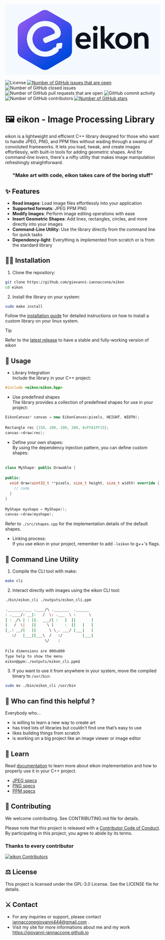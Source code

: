 <p align="center">
  <img src="assets/logo.png" alt="Logo">
</p>

![License](https://img.shields.io/github/license/giovanni-iannaccone/eikon)
[![Number of GitHub issues that are open](https://img.shields.io/github/issues/giovanni-iannaccone/eikon)](https://github.com/giovanni-iannaccone/eikon/issues)
![Number of GitHub closed issues](https://img.shields.io/github/issues-closed/giovanni-iannaccone/eikon)
![Number of GitHub pull requests that are open](https://img.shields.io/github/issues-pr-raw/giovanni-iannaccone/eikon)
![GitHub commit activity](https://img.shields.io/github/commit-activity/m/giovanni-iannaccone/eikon)
![Number of GitHub contributors](https://img.shields.io/github/contributors/giovanni-iannaccone/eikon)
[![Number of GitHub stars](https://img.shields.io/github/stars/giovanni-iannaccone/eikon)](https://github.com/giovanni-iannaccone/eikon/stargazers)

# 🖼️ eikon - Image Processing Library

eikon is a lightweight and efficient C++ library designed for those who want to handle JPEG, PNG, and PPM files without wading through a swamp of convoluted frameworks. It lets you load, tweak, and create images effortlessly, with built-in tools for adding geometric shapes. And for command-line lovers, there's a nifty utility that makes image manipulation refreshingly straightforward.

<h3 align="center">
"Make art with code, eikon takes care of the boring stuff"
</h3>

## ✨ Features
- **Read images**: Load image files effortlessly into your application
- **Supported formats**: JPEG PPM PNG 
- **Modify Images**: Perform image editing operations with ease
- **Insert Geometric Shapes**: Add lines, rectangles, circles, and more directly into your images
- **Command-Line Utility**: Use the library directly from the command line for quick tasks
- **Dependency-light**: Everything is implemented from scratch or is from the standard library

## 👨‍💻 Installation

1. Clone the repository:
```bash
git clone https://github.com/giovanni-iannaccone/eikon
cd eikon
```

2. Install the library on your system:
```bash
sudo make install
```
Follow the <a href="/docs/installation.md">installation guide</a> for detailed instructions on how to install a custom library on your linux system.<br/>

>[!TIP]
>Refer to the <a href="https://github.com/giovanni-iannaccone/eikon/releases/latest">latest release</a> to have a stable and fully-working version of eikon

## 🎨 Usage 
- Library Integration <br/>
Include the library in your C++ project:
```c++
#include <eikon/eikon.hpp>
```

- Use predefined shapes <br/>
The library provides a collection of predefined shapes for use in your project:
```c++
EikonCanvas* canvas = new EikonCanvas(pixels, HEIGHT, WIDTH);

Rectangle rec {150, 200, 100, 200, 0xFFA1FF15};
canvas->draw(rec);
```

- Define your own shapes: <br/>
By using the dependency injection pattern, you can define custom shapes:
```c++

class MyShape: public Drawable {

public:
  void draw(uint32_t **pixels, size_t height, size_t width) override {
    // code
  }
}

MyShape myshape = MyShape();
canvas->draw(myshape);
```

Refer to `./src/shapes.cpp` for the implementation details of the default shapes.

- Linking process: <br/>
If you use eikon in your project, remember to add `-leikon` to g++'s flags.

## 🧃 Command Line Utility
1. Compile the CLI tool with make:
```bash
make cli
```

2. Interact directly with images using the eikon CLI tool:
```bash
./bin/eikon_cli ./outputs/eikon_cli.ppm
```
```bash
._______.___ .____/\ ._______  .______  
: .____/: __|:   /  \: .___  \ :      \ 
| : _/\ | : ||.  ___/| :   |  ||       |
|   /  \|   ||     \ |     :  ||   |   |
|_.: __/|   ||      \ \_. ___/ |___|   |
   :/   |___||___\  /   :/         |___|
                  \/    :               
                                        
File dimensions are 800x800
Type help to show the menu
eikon@ppm:./outputs/eikon_cli.ppm$
```

3. If you want to use it from anywhere in your system, move the compiled binary to `/usr/bin`:
```bash
sudo mv ./bin/eikon_cli /usr/bin
```

## 👀 Who can find this helpful ?
Everybody who...
- is willing to learn a new way to create art
- has tried lots of libraries but couldn’t find one that’s easy to use
- likes building things from scratch
- is working on a big project like an image viewer or image editor

## 🔭 Learn
Read <a href="/docs/">documentation</a> to learn more about eikon implementation and how to properly use it in your C++ project.

- <a href="https://jpeg.org/jpeg/index.html"> JPEG specs </a>
- <a href="https://www.rfc-editor.org/rfc/rfc2083.html"> PNG specs </a>
- <a href="https://netpbm.sourceforge.net/doc/ppm.html"> PPM specs </a>

## 🧩 Contributing
We welcome contributing. See CONTRIBUTING.md file for details.

Please note that this project is released with a <a href="CODE_OF_CONDUCT.md">Contributor Code of Conduct</a>. By participating in this project, you agree to abide by its terms.

### Thanks to every contributor
<a href="https://github.com/giovanni-iannaccone/eikon/graphs/contributors">
  <img src="https://contrib.rocks/image?repo=giovanni-iannaccone/eikon"  alt="eikon Contributors"/>
</a>


## ⚖️ License
This project is licensed under the GPL-3.0 License. See the LICENSE file for details.

## ⚔️ Contact
- For any inquiries or support, please contact <a href="mailto:iannacconegiovanni444@gmail.com"> iannacconegiovanni444@gmail.com </a>.
- Visit my site for more informations about me and my work <a href="https://giovanni-iannaccone.github.io" target=”_blank” rel="noopener noreferrer"> https://giovanni-iannaccone.github.io </a>

